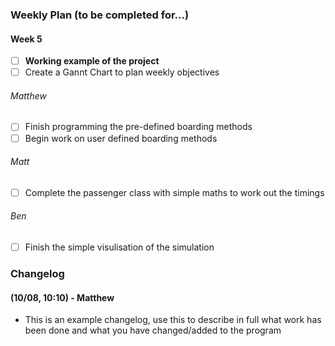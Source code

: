 ### Weekly Plan (to be completed for...)
#### Week 5
- [ ] **Working example of the project**
- [ ] Create a Gannt Chart to plan weekly objectives

###### Matthew
- [ ] Finish programming the pre-defined boarding methods
- [ ] Begin work on user defined boarding methods

###### Matt
- [ ] Complete the passenger class with simple maths to work out the timings

###### Ben
- [ ] Finish the simple visulisation of the simulation

### Changelog
#### (10/08, 10:10) - Matthew
* This is an example changelog, use this to describe in full what work has been done and what you have changed/added to the program
